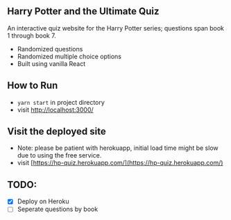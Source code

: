 ## Harry Potter and the Ultimate Quiz

An interactive quiz website for the Harry Potter series; questions span book 1
through book 7.

- Randomized questions
- Randomized multiple choice options
- Built using vanilla React

## How to Run
- ```yarn start``` in project directory
- visit [http://localhost:3000/](http://localhost:3000/)

## Visit the deployed site
- Note: please be patient with herokuapp, initial load time might be slow due to using the free service.
- visit [https://hp-quiz.herokuapp.com/](https://hp-quiz.herokuapp.com/)

## TODO:
- [x] Deploy on Heroku
- [ ] Seperate questions by book
